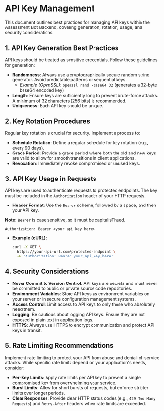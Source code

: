 # API Key Management

This document outlines best practices for managing API keys within the Assessment Bot Backend, covering generation, rotation, usage, and security considerations.

## 1. API Key Generation Best Practices

API keys should be treated as sensitive credentials. Follow these guidelines for generation:

- **Randomness**: Always use a cryptographically secure random string generator. Avoid predictable patterns or sequential keys.
  - _Example (OpenSSL)_: `openssl rand -base64 32` (generates a 32-byte base64 encoded key)
- **Length**: Ensure keys are sufficiently long to prevent brute-force attacks. A minimum of 32 characters (256 bits) is recommended.
- **Uniqueness**: Each API key should be unique.

## 2. Key Rotation Procedures

Regular key rotation is crucial for security. Implement a process to:

- **Schedule Rotation**: Define a regular schedule for key rotation (e.g., every 90 days).
- **Grace Period**: Provide a grace period where both the old and new keys are valid to allow for smooth transitions in client applications.
- **Revocation**: Immediately revoke compromised or unused keys.

## 3. API Key Usage in Requests

API keys are used to authenticate requests to protected endpoints. The key must be included in the `Authorization` header of your HTTP requests.

- **Header Format**: Use the `Bearer` scheme, followed by a space, and then your API key.

**Note:** `Bearer` is case sensitive, so it must be capitalisThaed.

```
Authorization: Bearer <your_api_key_here>
```

- **Example (cURL)**:

  ```bash
  curl -X GET \
    https://your-api-url.com/protected-endpoint \
    -H 'Authorization: Bearer your_api_key_here'
  ```

## 4. Security Considerations

- **Never Commit to Version Control**: API keys are secrets and must never be committed to public or private source code repositories.
- **Environment Variables**: Store API keys as environment variables on your server or in secure configuration management systems.
- **Access Control**: Limit access to API keys to only those who absolutely need them.
- **Logging**: Be cautious about logging API keys. Ensure they are not exposed in plain text in application logs.
- **HTTPS**: Always use HTTPS to encrypt communication and protect API keys in transit.

## 5. Rate Limiting Recommendations

Implement rate limiting to protect your API from abuse and denial-of-service attacks. While specific rate limits depend on your application's needs, consider:

- **Per-Key Limits**: Apply rate limits per API key to prevent a single compromised key from overwhelming your service.
- **Burst Limits**: Allow for short bursts of requests, but enforce stricter limits over longer periods.
- **Clear Responses**: Provide clear HTTP status codes (e.g., `429 Too Many Requests`) and `Retry-After` headers when rate limits are exceeded.
